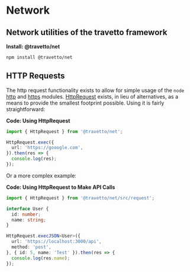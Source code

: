 <!-- This file was generated by the framweork and should not be modified directly -->
<!-- Please modify https://github.com/travetto/travetto/tree/1.0.0-devmodule/net/README.ts and execute "npm run docs" to rebuild -->
# Network
## Network utilities of the travetto framework

**Install: @travetto/net**
```bash
npm install @travetto/net
```

## HTTP Requests
The http request functionality exists to allow for simple usage of the `node` [http](https://nodejs.org/api/http.html) and [https](https://nodejs.org/api/https.html) modules. [HttpRequest](https://github.com/travetto/travetto/tree/1.0.0-dev/module/net/src/request.ts#L13) exists, in lieu of alternatives, as a means to provide the smallest footprint possible.  Using it is fairly straightforward:

**Code: Using HttpRequest**
```typescript
import { HttpRequest } from '@travetto/net';

HttpRequest.exec({
  url: 'https://gooogle.com',
}).then(res => {
  console.log(res);
});
```

Or a more complex example:

**Code: Using HttpRequest to Make API Calls**
```typescript
import { HttpRequest } from '@travetto/net/src/request';

interface User {
  id: number;
  name: string;
}

HttpRequest.execJSON<User>({
  url: 'https://localhost:3000/api',
  method: 'post',
}, { id: 5, name: 'Test' }).then(res => {
  console.log(res.name);
});
```

